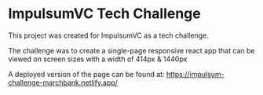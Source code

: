 # ImpulsumVC Tech Challenge

This project was created for ImpulsumVC as a tech challenge.

The challenge was to create a single-page responsive react app that can be viewed on screen sizes with a width of 414px & 1440px

A deployed version of the page can be found at: https://impulsum-challenge-marchbank.netlify.app/
